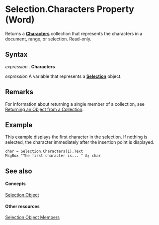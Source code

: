 
# Selection.Characters Property (Word)

Returns a  **[Characters](6d22ae7a-128d-134d-9136-1cdd5a8d9941.md)** collection that represents the characters in a document, range, or selection. Read-only.


## Syntax

 _expression_ . **Characters**

 _expression_ A variable that represents a **[Selection](7b574a91-c33e-ecfd-6783-6b7528b2ed8f.md)** object.


## Remarks

For information about returning a single member of a collection, see [Returning an Object from a Collection](http://msdn.microsoft.com/library/28f76384-f495-9640-a7c8-10ada3fac727%28Office.15%29.aspx).


## Example

This example displays the first character in the selection. If nothing is selected, the character immediately after the insertion point is displayed.


```
char = Selection.Characters(1).Text 
MsgBox "The first character is... " &; char
```


## See also


#### Concepts


[Selection Object](7b574a91-c33e-ecfd-6783-6b7528b2ed8f.md)
#### Other resources


[Selection Object Members](71e67a43-d40a-ad9a-8ef2-c5c487733e0d.md)
